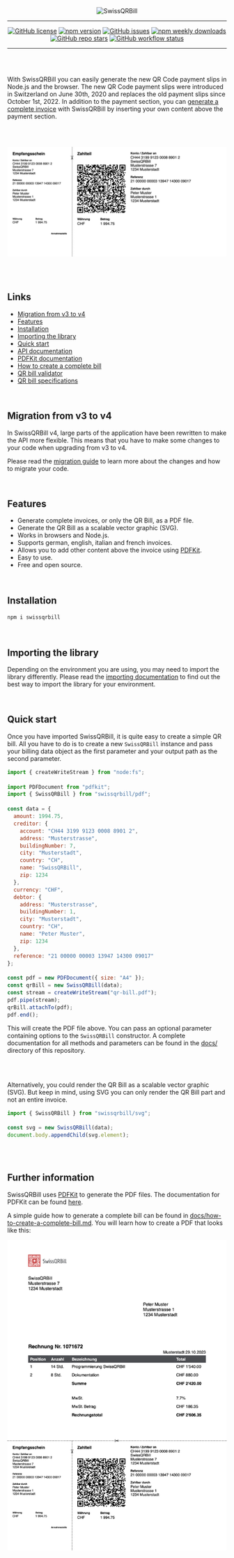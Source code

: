 <div align="center">
  <img alt="SwissQRBill" src="https://raw.githubusercontent.com/schoero/SwissQRBill/master/assets/swissqrbill-logo.svg">
</div>

---
<div align="center">

  [![GitHub license](https://img.shields.io/github/license/schoero/swissqrbill?style=flat-square&labelColor=454c5c&color=00AD51)](https://github.com/schoero/swissqrbill/blob/main/LICENSE)
  [![npm version](https://img.shields.io/npm/v/swissqrbill?style=flat-square&labelColor=454c5c&color=00AD51)](https://www.npmjs.com/package/swissqrbill?activeTab=versions)
  [![GitHub issues](https://img.shields.io/github/issues/schoero/swissqrbill?style=flat-square&labelColor=454c5c&color=00AD51)](https://github.com/schoero/swissqrbill/issues)
  [![npm weekly downloads](https://img.shields.io/npm/dw/swissqrbill?style=flat-square&labelColor=454c5c&color=00AD51)](https://www.npmjs.com/package/swissqrbill?activeTab=readme)
  [![GitHub repo stars](https://img.shields.io/github/stars/schoero/swissqrbill?style=flat-square&labelColor=454c5c&color=00AD51)](https://github.com/schoero/swissqrbill/stargazers)
  [![GitHub workflow status](https://img.shields.io/github/actions/workflow/status/schoero/swissqrbill/ci.yml?event=push&style=flat-square&labelColor=454c5c&color=00AD51)](https://github.com/schoero/swissqrbill/actions?query=workflow%3ACI)

</div>

---

<br/>
<br/>

With SwissQRBill you can easily generate the new QR Code payment slips in Node.js and the browser. The new QR Code payment slips were introduced in Switzerland on June 30th, 2020 and replaces the old payment slips since October 1st, 2022. In addition to the payment section, you can [generate a complete invoice](#further-information) with SwissQRBill by inserting your own content above the payment section.

<br/>
<br/>

![QR bill](assets/qr-bill.png)

<br/>
<br/>

## Links

* [Migration from v3 to v4](#migration-from-v3-to-v4)
* [Features](#features)
* [Installation](#installation)
* [Importing the library](#importing-the-library)
* [Quick start](#quick-start)
* [API documentation](https://github.com/schoero/SwissQRBill/blob/master/doc/api.md)
* [PDFKit documentation](http://pdfkit.org/docs/getting_started.html)
* [How to create a complete bill](https://github.com/schoero/SwissQRBill/blob/master/doc/how-to-create-a-complete-bill.md)
* [QR bill validator](https://swiss-qr-invoice.org/validator/?lang=de)
* [QR bill specifications](https://www.six-group.com/dam/download/banking-services/standardization/qr-bill/ig-qr-bill-v2.2-en.pdf)

<br/>

## Migration from v3 to v4

In SwissQRBill v4, large parts of the application have been rewritten to make the API more flexible. This means that you have to make some changes to your code when upgrading from v3 to v4.

Please read the [migration guide](./docs/migration-v3-to-v4.md) to learn more about the changes and how to migrate your code.

<br/>

## Features

* Generate complete invoices, or only the QR Bill, as a PDF file.
* Generate the QR Bill as a scalable vector graphic (SVG).
* Works in browsers and Node.js.
* Supports german, english, italian and french invoices.
* Allows you to add other content above the invoice using [PDFKit](https://github.com/foliojs/pdfkit).
* Easy to use.
* Free and open source.

<br/>

## Installation

```sh
npm i swissqrbill
```

<br/>

## Importing the library

Depending on the environment you are using, you may need to import the library differently. Please read the [importing documentation][importing documentation] to find out the best way to import the library for your environment.

<br/>

## Quick start

Once you have imported SwissQRBill, it is quite easy to create a simple QR bill. All you have to do is to create a new `SwissQRBill` instance and pass your billing data object as the first parameter and your output path as the second parameter.

```js
import { createWriteStream } from "node:fs";

import PDFDocument from "pdfkit";
import { SwissQRBill } from "swissqrbill/pdf";

const data = {
  amount: 1994.75,
  creditor: {
    account: "CH44 3199 9123 0008 8901 2",
    address: "Musterstrasse",
    buildingNumber: 7,
    city: "Musterstadt",
    country: "CH",
    name: "SwissQRBill",
    zip: 1234
  },
  currency: "CHF",
  debtor: {
    address: "Musterstrasse",
    buildingNumber: 1,
    city: "Musterstadt",
    country: "CH",
    name: "Peter Muster",
    zip: 1234
  },
  reference: "21 00000 00003 13947 14300 09017"
};

const pdf = new PDFDocument({ size: "A4" });
const qrBill = new SwissQRBill(data);
const stream = createWriteStream("qr-bill.pdf");
pdf.pipe(stream);
qrBill.attachTo(pdf);
pdf.end();
```

This will create the PDF file above. You can pass an optional parameter containing options to the `SwissQRBill` constructor.
A complete documentation for all methods and parameters can be found in the [docs/][repository docs] directory of this repository.

<br/>
<br/>

Alternatively, you could render the QR Bill as a scalable vector graphic (SVG). But keep in mind, using SVG you can only render the QR Bill part and not an entire invoice.

```js
import { SwissQRBill } from "swissqrbill/svg";

const svg = new SwissQRBill(data);
document.body.appendChild(svg.element);
```

<br/>
<br/>

## Further information

SwissQRBill uses [PDFKit](https://github.com/foliojs/pdfkit) to generate the PDF files.
The documentation for PDFKit can be found [here](http://pdfkit.org/docs/getting_started.html).

A simple guide how to generate a complete bill can be found in [docs/how-to-create-a-complete-bill.md][how to create a complete bill]. You will learn how to create a PDF that looks like this:

![Complete QR bill](assets/complete-qr-bill.png)

[importing documentation]: ./docs/importing.md
[repository docs]: ./docs/
[how to create a complete bill]: ./docs/how-to-create-a-complete-bill.md
